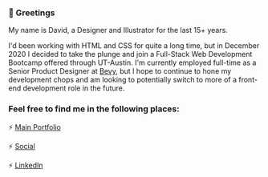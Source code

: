 ### :wave: Greetings

My name is David, a Designer and Illustrator for the last 15+ years. 

I'd been working with HTML and CSS for quite a long time, but in December 2020 I decided to take the plunge and join a Full-Stack Web Development Bootcamp offered through UT-Austin. I'm currently employed full-time as a Senior Product Designer at [Bevy](https://bevy.com), but I hope to continue to hone my development chops and am looking to potentially switch to more of a front-end development role in the future.


### Feel free to find me in the following places:

:zap: [Main Portfolio](https://www.rojorevolution.com/)

:zap: [Social](https://www.instagram.com/rojorevolution/)

:zap: [LinkedIn](https://www.linkedin.com/in/davidrojo/)
